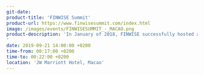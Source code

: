 ```yaml
---
git-date: 
product-title: 'FINWISE Summit'
product-url: https://www.finwisesummit.com/index.html
image: /images/events/FINWISESUMMIT_·_MACAO.png
product-description: 'In January of 2018, FINWISE successfully hosted a 5,000+ person industry summit in Macao. From September 21 to 22 of this year, FINWISE Macao will once again take place in the JW Marriott Hotel Macao. The scope of this edition will be 2,000+ people and will continue the positive trends established in the 2019 Hong Kong edition. With the theme of “The future of Defi," FINWISE will discuss the future developmental trends of the industry at large. Under the spotlight of a revived industry, FINWISE will invite key opinion leaders, institutions, projects, investors, and mainstream media to participate. Together with these significant stakeholders, FINWISE aims to build the most influential fintech summit brand in Asia and the world.
'  
date: 2019-09-21 14:00:00 +0200
time-from: 00:17:00 +0200
time-to: 00:22:00 +0200
location: 'JW Marriott Hotel, Macao'
---
```

